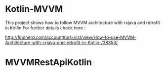 # Kotlin-MVVM
This project shows how to follow MVVM architecture with rxjava and retrofit in Kotlin
For further details check here :

http://findnerd.com/account#url=/list/view/How-to-use-MVVM-Architecture-with-rxjava-and-retrofit-in-Kotlin-/38353/
# MVVMRestApiKotlin

